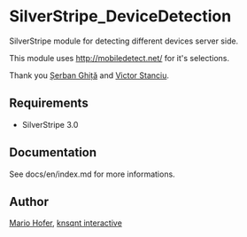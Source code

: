 SilverStripe_DeviceDetection
============================

SilverStripe module for detecting different devices server side.

This module uses http://mobiledetect.net/ for it's selections.

Thank you [Șerban Ghiță](https://twitter.com/serbanghita) and [Victor Stanciu](https://twitter.com/victorstanciu).

Requirements
------------

- SilverStripe 3.0

Documentation
-------------

See docs/en/index.md for more informations.

Author
------

[Mario Hofer](mailto:mario.hofer@knsqnt.com), [knsqnt interactive](http://www.knsqnt.com)
